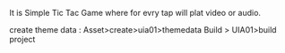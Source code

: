 It is Simple Tic Tac Game where for evry tap will plat video or audio.

create theme data : Asset>create>uia01>themedata
Build >  UIA01>build project

